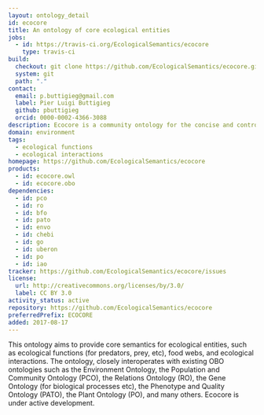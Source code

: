 ```yaml
---
layout: ontology_detail
id: ecocore
title: An ontology of core ecological entities
jobs:
  - id: https://travis-ci.org/EcologicalSemantics/ecocore
    type: travis-ci
build:
  checkout: git clone https://github.com/EcologicalSemantics/ecocore.git
  system: git
  path: "."
contact:
  email: p.buttigieg@gmail.com
  label: Pier Luigi Buttigieg
  github: pbuttigieg
  orcid: 0000-0002-4366-3088
description: Ecocore is a community ontology for the concise and controlled description of ecological traits of organisms.
domain: environment
tags:
  - ecological functions
  - ecological interactions
homepage: https://github.com/EcologicalSemantics/ecocore
products:
  - id: ecocore.owl
  - id: ecocore.obo
dependencies:
  - id: pco
  - id: ro
  - id: bfo
  - id: pato
  - id: envo
  - id: chebi
  - id: go
  - id: uberon
  - id: po
  - id: iao
tracker: https://github.com/EcologicalSemantics/ecocore/issues
license:
  url: http://creativecommons.org/licenses/by/3.0/
  label: CC BY 3.0
activity_status: active
repository: https://github.com/EcologicalSemantics/ecocore
preferredPrefix: ECOCORE
added: 2017-08-17
---
```


This ontology aims to provide core semantics for ecological entities, such as ecological functions (for predators, prey, etc), food webs, and ecological interactions. The ontology, closely interoperates with existing OBO ontologies such as the Environment Ontology, the Population and Community Ontology (PCO), the Relations Ontology (RO), the Gene Ontology (for biological processes etc), the Phenotype and Quality Ontology (PATO), the Plant Ontology (PO), and many others. Ecocore is under active development.
